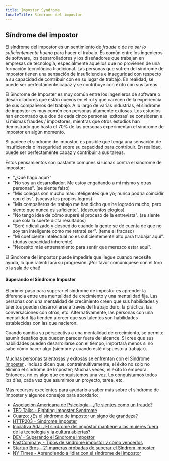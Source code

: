```yaml
---
title: Imposter Syndrome
localeTitle: Síndrome del impostor
---
```

## Síndrome del impostor

El síndrome del impostor es un sentimiento de _fraude_ o de _no ser lo suficientemente bueno_ para hacer el trabajo. Es común entre los ingenieros de software, los desarrolladores y los diseñadores que trabajan en empresas de tecnología, especialmente aquellos que no provienen de una formación tecnológica tradicional. Las personas que sufren del síndrome de impostor tienen una sensación de insuficiencia e inseguridad con respecto a su capacidad de contribuir con en su lugar de trabajo. En realidad, se puede ser perfectamente capaz y se contribuye con éxito con sus tareas.

El Síndrome de Imposter es muy común entre los ingenieros de software o desarrolladores que están nuevos en el rol y que carecen de la experiencia de sus compañeros del trabajo. A lo largo de varias industrias, el síndrome de impostor es muy común con personas altamente exitosas. Los estudios han encontrado que dos de cada cinco personas 'exitosas' se consideran a sí mismas fraudes / impostores, mientras que otros estudios han demostrado que hasta el 70% de las personas experimentan el síndrome de impostor en algún momento.

Si padece el síndrome de impostor, es posible que tenga una sensación de insuficiencia o inseguridad sobre su capacidad para contribuir. En realidad, puede ser perfectamente capaz y contribuir a sus tareas.

Estos pensamientos son bastante comunes si luchas contra el síndrome de impostor:

*   "¿Qué hago aquí?"
*   "No soy un desarrollador. Me estoy engañando a mí mismo y otras personas". (se siente falso)
*   "Mis colegas son mucho más inteligentes que yo; nunca podría coincidir con ellos". (socava los propios logros)
*   "Mis compañeros de trabajo me han dicho que he logrado mucho, pero siento que nunca es suficiente". (descuentos elogios)
*   "No tengo idea de cómo superé el proceso de la entrevista". (se siente que sola la suerte dicta resultados)
*   "Seré ridiculizado y despedido cuando la gente se dé cuenta de que no soy tan inteligente como me retraté ser". (teme el fracaso)
*   "Mi coeficiente intelectual no es suficientemente alto para trabajar aquí". (dudas capacidad inherente)
*   "Necesito más entrenamiento para sentir que merezco estar aquí".

El Síndrome del impostor puede impedirle que llegue cuando necesite ayuda, lo que ralentizará su progresión. ¡Por favor comuníquese con el foro o la sala de chat!

#### Superando el Síndrome Imposter

El primer paso para superar el síndrome de impostor es aprender la diferencia entre una mentalidad de crecimiento y una mentalidad fija. Las personas con una mentalidad de crecimiento creen que sus habilidades y talentos pueden desarrollarse a través del trabajo duro, la práctica, las conversaciones con otros, etc. Alternativamente, las personas con una mentalidad fija tienden a creer que sus talentos son habilidades establecidas con las que nacieron.

Cuando cambia su perspectiva a una mentalidad de crecimiento, se permite asumir desafíos que pueden parecer fuera del alcance. Si cree que sus habilidades pueden desarrollarse con el tiempo, importará menos si no sabe cómo hacer algo (siempre y cuando esté dispuesto a trabajar).

[Muchas personas talentosas y exitosas se enfrentan con el Síndrome Imposter](https://www.thecut.com/2017/01/25-famous-women-on-impostor-syndrome-and-self-doubt.html) . Incluso dicen que, contraintuitivamente, el éxito no solo no elimina el síndrome de Imposter; Muchas veces, el éxito lo empeora. Entonces, no es algo que conquistemos una vez. Lo conquistamos todos los días, cada vez que asumimos un proyecto, tarea, etc.

Más recursos excelentes para ayudarlo a saber más sobre el síndrome de Imposter y algunos consejos para abordarlo:

*   [Asociación Americana de Psicología - ¿Te sientes como un fraude?](http://www.apa.org/gradpsych/2013/11/fraud.aspx)
*   [TED Talks - Fighting Imposter Syndrome](https://www.ted.com/playlists/503/fighting_impostor_syndrome)
*   [Cuarzo: ¿Es el síndrome de impostor un signo de grandeza?](https://qz.com/606727/is-imposter-syndrome-a-sign-of-greatness/)
*   [HTTP203 - Síndrome Imposter](https://www.youtube.com/watch?v=VNr1Kb07aME)
*   [Iniciativa Ada: ¿El síndrome del impostor mantiene a las mujeres fuera de la tecnología y la cultura abiertas?](https://adainitiative.org/2013/08/28/is-impostor-syndrome-keeping-women-out-of-open-technology-and-culture/)
*   [DEV - Superando el Síndrome Impostor](https://dev.to/kathryngrayson/overcoming-impostor-syndrome-apg)
*   [FastCompany - Tipos de síndrome impostor y cómo vencerlos](https://www.fastcompany.com/40421352/the-five-types-of-impostor-syndrome-and-how-to-beat-them)
*   [Startup Bros - 21 maneras probadas de superar el Síndrom Imposter](https://startupbros.com/21-ways-overcome-impostor-syndrome/)
*   [NY Times - Aprendiendo a lidiar con el síndrome del impostor](https://www.nytimes.com/2015/10/26/your-money/learning-to-deal-with-the-impostor-syndrome.html)
